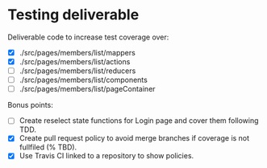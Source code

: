 # Testing deliverable
Deliverable code to increase test coverage over:
- [x] ./src/pages/members/list/mappers
- [x] ./src/pages/members/list/actions
- [ ] ./src/pages/members/list/reducers
- [ ] ./src/pages/members/list/components
- [ ] ./src/pages/members/list/pageContainer

Bonus points:
- [ ] Create reselect state functions for Login page and cover them following TDD.
- [x] Create pull request policy to avoid merge branches if coverage is not fullfiled (% TBD).
- [x] Use Travis CI linked to a repository to show policies.
